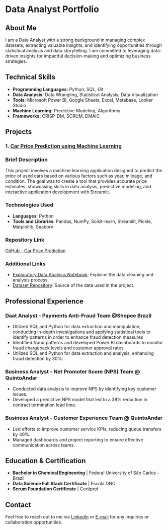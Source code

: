 # Data Analyst Portfolio

## About Me

I am a Data Analyst with a strong background in managing complex datasets, extracting valuable insights, and identifying opportunities through statistical analysis and data storytelling. I am committed to leveraging data-driven insights for impactful decision-making and optimizing business strategies.

## Technical Skills

- **Programming Languages:** Python, SQL, Git
- **Data Analysis:** Data Wrangling, Statistical Analysis, Data Visualization
- **Tools:** Microsoft Power BI, Google Sheets, Excel, Metabase, Looker Studio
- **Machine Learning:** Predictive Modeling, Algorithms
- **Frameworks:** CRISP-DM, SCRUM, DMAIC

## Projects

### 1. [Car Price Prediction using Machine Learning](https://github.com/martinmedice/Car-Price-Prediction-ML-Regression)
### Brief Description
This project involves a machine learning application designed to predict the price of used cars based on various factors such as year, mileage, and condition. The goal was to create a tool that provides accurate price estimates, showcasing skills in data analysis, predictive modeling, and interactive application development with Streamlit.


### Technologies Used
- **Languages**: Python
- **Tools and Libraries**: Pandas, NumPy, Scikit-learn, Streamlit, Pickle, Matplotlib, Seaborn

### Repository Link
[GitHub - Car Price Prediction](https://github.com/martinmedice/Car-Price-Prediction-ML-Regression)

### Additional Links
- [Exploratory Data Analysis Notebook](https://github.com/martinmedice/Car-Price-Prediction-ML-Regression/blob/main/notebooks/data_cleaning.ipynb): Explains the data cleaning and analysis process.
- [Dataset Repository](https://www.kaggle.com/datasets/austinreese/craigslist-carstrucks-data): Source of the data used in the project.

## Professional Experience

### Daat Analyst - Payments Anti-Fraud Team @Shopee Brazil 
- Utilized SQL and Python for data extraction and manipulation, conducting in-depth investigations and applying statistical tools to identify patterns in order to enhance fraud detection measures
- Identified fraud patterns and developed Power BI dashboards to monitor fraud chargeback levels and customer approval rates.
- Utilized SQL and Python for data extraction and analysis, enhancing fraud detection by 30%.

### Business Analyst - Net Promoter Score (NPS) Team @ QuintoAndar 
- Conducted data analysis to improve NPS by identifying key customer issues.
- Developed a predictive NPS model that led to a 38% reduction in contract termination lead time.

### Business Analyst - Customer Experience Team @ QuintoAndar 
- Led efforts to improve customer service KPIs, reducing queue transfers by 40%.
- Managed dashboards and project reporting to ensure effective communication across teams.

## Education & Certification

- **Bachelor in Chemical Engineering** | Federal University of São Carlos - Brazil 
- **Data Science Full Stack Certificate** | Escola DNC 
- **Scrum Foundation Certificate** | Certiprof 

## Contact

Feel free to reach out to me via [LinkedIn](https://www.linkedin.com/in/martinmedice) or [E-mail](mailto:martinmmarchelle@gmail.com) for any inquiries or collaboration opportunities.
